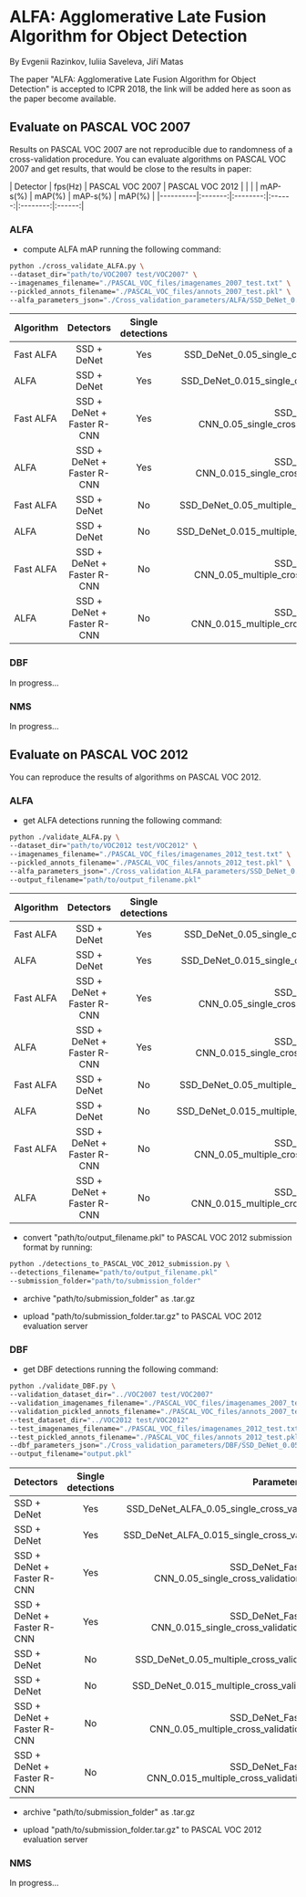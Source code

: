 # ALFA: Agglomerative Late Fusion Algorithm for Object Detection

By Evgenii Razinkov, Iuliia Saveleva, Jiří Matas

The paper "ALFA: Agglomerative Late Fusion Algorithm for Object Detection" is accepted 
to ICPR 2018, the link will be added here as soon as the paper become available.

## Evaluate on PASCAL VOC 2007

Results on PASCAL VOC 2007 are not reproducible due to randomness of a cross-validation procedure.
You can evaluate algorithms on PASCAL VOC 2007 and get results, that would be close to the results in paper:

| Detector | fps(Hz) |  PASCAL VOC 2007  |  PASCAL VOC 2012  |
|          |         | mAP-s(%) | mAP(%) | mAP-s(%) | mAP(%) |
|----------|:-------:|:--------:|:------:|:--------:|:------:|

### ALFA

* compute ALFA mAP running the following command:
```bash
python ./cross_validate_ALFA.py \
--dataset_dir="path/to/VOC2007 test/VOC2007" \
--imagenames_filename="./PASCAL_VOC_files/imagenames_2007_test.txt" \
--pickled_annots_filename="./PASCAL_VOC_files/annots_2007_test.pkl" \
--alfa_parameters_json="./Cross_validation_parameters/ALFA/SSD_DeNet_0.05_single_cross_validation_parameters_2007.json"
```

| Algorithm | Detectors  | Single detections | Parameters |
|--------|:---------:|:------:| :------:|
| Fast ALFA | SSD + DeNet | Yes  | SSD_DeNet_0.05_single_cross_validation_parameters_2007.json |
| ALFA | SSD + DeNet | Yes |  SSD_DeNet_0.015_single_cross_validation_parameters_2007.json |
| Fast ALFA | SSD + DeNet + Faster R-CNN | Yes | SSD_DeNet_Faster_R-CNN_0.05_single_cross_validation_parameters_2007.json |
| ALFA | SSD + DeNet + Faster R-CNN | Yes | SSD_DeNet_Faster_R-CNN_0.015_single_cross_validation_parameters_2007.json |
| Fast ALFA | SSD + DeNet | No | SSD_DeNet_0.05_multiple_cross_validation_parameters_2007.json |
| ALFA | SSD + DeNet | No |  SSD_DeNet_0.015_multiple_cross_validation_parameters_2007.json |
| Fast ALFA | SSD + DeNet + Faster R-CNN | No | SSD_DeNet_Faster_R-CNN_0.05_multiple_cross_validation_parameters_2007.json |
| ALFA | SSD + DeNet + Faster R-CNN | No | SSD_DeNet_Faster_R-CNN_0.015_multiple_cross_validation_parameters_2007.json |


### DBF

In progress...

### NMS

In progress...

## Evaluate on PASCAL VOC 2012

You can reproduce the results of algorithms on PASCAL VOC 2012.

### ALFA
* get ALFA detections running the following command:
```bash
python ./validate_ALFA.py \
--dataset_dir="path/to/VOC2012 test/VOC2012" \
--imagenames_filename="./PASCAL_VOC_files/imagenames_2012_test.txt" \
--pickled_annots_filename="./PASCAL_VOC_files/annots_2012_test.pkl" \
--alfa_parameters_json="./Cross_validation_ALFA_parameters/SSD_DeNet_0.05_single_cross_validation_parameters_2012.json" \
--output_filename="path/to/output_filename.pkl"
```

| Algorithm | Detectors  | Single detections | Parameters |
|--------|:---------:|:------:| :------:|
| Fast ALFA | SSD + DeNet | Yes  | SSD_DeNet_0.05_single_cross_validation_parameters_2012.json |
| ALFA | SSD + DeNet | Yes |  SSD_DeNet_0.015_single_cross_validation_parameters_2012.json |
| Fast ALFA | SSD + DeNet + Faster R-CNN | Yes | SSD_DeNet_Faster_R-CNN_0.05_single_cross_validation_parameters_2012.json |
| ALFA | SSD + DeNet + Faster R-CNN | Yes | SSD_DeNet_Faster_R-CNN_0.015_single_cross_validation_parameters_2012.json |
| Fast ALFA | SSD + DeNet | No | SSD_DeNet_0.05_multiple_cross_validation_parameters_2012.json |
| ALFA | SSD + DeNet | No |  SSD_DeNet_0.015_multiple_cross_validation_parameters_2012.json |
| Fast ALFA | SSD + DeNet + Faster R-CNN | No | SSD_DeNet_Faster_R-CNN_0.05_multiple_cross_validation_parameters_2012.json |
| ALFA | SSD + DeNet + Faster R-CNN | No | SSD_DeNet_Faster_R-CNN_0.015_multiple_cross_validation_parameters_2012.json |

* convert "path/to/output_filename.pkl" to PASCAL VOC 2012 submission format by running:
```bash
python ./detections_to_PASCAL_VOC_2012_submission.py \
--detections_filename="path/to/output_filename.pkl"
--submission_folder="path/to/submission_folder"
```

* archive "path/to/submission_folder" as .tar.gz

* upload "path/to/submission_folder.tar.gz" to PASCAL VOC 2012 evaluation server

### DBF

* get DBF detections running the following command:
```bash
python ./validate_DBF.py \
--validation_dataset_dir="../VOC2007 test/VOC2007"
--validation_imagenames_filename="./PASCAL_VOC_files/imagenames_2007_test.txt"
--validation_pickled_annots_filename="./PASCAL_VOC_files/annots_2007_test.pkl"
--test_dataset_dir="../VOC2012 test/VOC2012"
--test_imagenames_filename="./PASCAL_VOC_files/imagenames_2012_test.txt"
--test_pickled_annots_filename="./PASCAL_VOC_files/annots_2012_test.pkl"
--dbf_parameters_json="./Cross_validation_parameters/DBF/SSD_DeNet_0.05_single_cross_validation_parameters_2012.json"
--output_filename="output.pkl"
```

| Detectors  | Single detections | Parameters |
|--------|:------:| :------:|
| SSD + DeNet | Yes  | SSD_DeNet_ALFA_0.05_single_cross_validation_parameters_2012.json |
| SSD + DeNet | Yes |  SSD_DeNet_ALFA_0.015_single_cross_validation_parameters_2012.json |
| SSD + DeNet + Faster R-CNN | Yes | SSD_DeNet_Faster_R-CNN_0.05_single_cross_validation_parameters_2012.json |
| SSD + DeNet + Faster R-CNN | Yes | SSD_DeNet_Faster_R-CNN_0.015_single_cross_validation_parameters_2012.json |
| SSD + DeNet | No | SSD_DeNet_0.05_multiple_cross_validation_parameters_2012.json |
| SSD + DeNet | No |  SSD_DeNet_0.015_multiple_cross_validation_parameters_2012.json |
| SSD + DeNet + Faster R-CNN | No | SSD_DeNet_Faster_R-CNN_0.05_multiple_cross_validation_parameters_2012.json |
| SSD + DeNet + Faster R-CNN | No | SSD_DeNet_Faster_R-CNN_0.015_multiple_cross_validation_parameters_2012.json |

* archive "path/to/submission_folder" as .tar.gz

* upload "path/to/submission_folder.tar.gz" to PASCAL VOC 2012 evaluation server


### NMS

In progress...